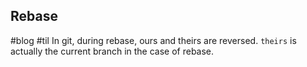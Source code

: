 ## Rebase
#blog #til
In git, during rebase, ours and theirs are reversed. `theirs` is actually the current branch in the case of rebase.
